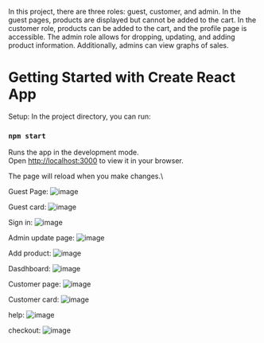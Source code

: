 In this project, there are three roles: guest, customer, and admin. In the guest pages, products are displayed but cannot be added to the cart. In the customer role, products can be added to the cart, and the profile page is accessible. The admin role allows for dropping, updating, and adding product information. Additionally, admins can view graphs of sales.
# Getting Started with Create React App

Setup:
In the project directory, you can run:

### `npm start`

Runs the app in the development mode.\
Open [http://localhost:3000](http://localhost:3000) to view it in your browser.

The page will reload when you make changes.\

Guest Page:
![image](https://github.com/runtime-error786/Electronic-e-commerce-website/assets/123109871/94e5eca2-3dcb-41b0-8353-54cf3a4192d0)

Guest card:
![image](https://github.com/runtime-error786/Electronic-e-commerce-website/assets/123109871/6bcdc6bf-b54f-4529-9f50-be7591225f37)

Sign in:
![image](https://github.com/runtime-error786/Electronic-e-commerce-website/assets/123109871/7dc2c10e-b567-4f74-b37c-ca81d534ef71)

Admin update page:
![image](https://github.com/runtime-error786/Electronic-e-commerce-website/assets/123109871/c84654a3-16ff-40ab-af7b-86768d1ddcf8)

Add product:
![image](https://github.com/runtime-error786/Electronic-e-commerce-website/assets/123109871/65434155-2777-4704-97ee-908ab4743a85)

Dasdhboard:
![image](https://github.com/runtime-error786/Electronic-e-commerce-website/assets/123109871/5b90dc56-f289-4dd6-b721-bf667dd0a46c)

Customer page:
![image](https://github.com/runtime-error786/Electronic-e-commerce-website/assets/123109871/a06dc74a-dccf-4fec-86aa-a10cadd5339d)

Customer card:
![image](https://github.com/runtime-error786/Electronic-e-commerce-website/assets/123109871/a75bed18-66b4-42ef-83db-a95b334d2413)

help:
![image](https://github.com/runtime-error786/Electronic-e-commerce-website/assets/123109871/3ffd23a2-d319-482a-88cb-956150f601f5)

checkout:
![image](https://github.com/runtime-error786/Electronic-e-commerce-website/assets/123109871/4b472d49-0632-4577-850c-b66def9f308b)

